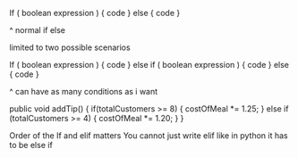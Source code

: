 If ( boolean expression ) {
	code
}
else {
	code
}

^ normal if else

limited to two possible scenarios

If ( boolean expression ) {
	code
}
else if ( boolean expression ) { 
	code
}
else {
	code
}

^ can have as many conditions as i want

public void addTip() {
	if(totalCustomers >= 8) {
		costOfMeal *= 1.25; 
	}
	else if (totalCustomers >= 4) {
		costOfMeal *= 1.20; 
	}
}

Order of the If and elif matters 
You cannot just write elif like in python it has to be else if 
